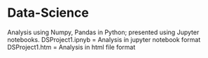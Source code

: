 # Data-Science
Analysis using Numpy, Pandas in Python; presented using Jupyter notebooks.
DSProject1.ipnyb = Analysis in jupyter notebook format
DSProject1.htm = Analysis in html file format
